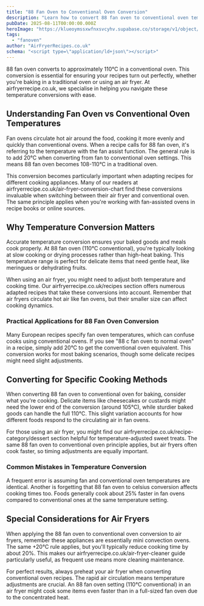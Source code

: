```yaml
---
title: "88 Fan Oven to Conventional Oven Conversion"
description: "Learn how to convert 88 fan oven to conventional oven temperatures easily and bake perfectly every time with our simple guide."
pubDate: 2025-08-11T00:00:00.000Z
heroImage: "https://klueoymssxwfnxsvcyhv.supabase.co/storage/v1/object/public/md/88-fan-oven-to-conventional-oven-conversion-00d3bacc.png"
tags:
  - "fanoven"
author: "AirFryerRecipes.co.uk"
schema: "<script type=\"application/ld+json\"></script>"
---
```


<p>88 fan oven converts to approximately 110°C in a conventional oven. This conversion is essential for ensuring your recipes turn out perfectly, whether you're baking in a traditional oven or using an air fryer. At airfryerrecipe.co.uk, we specialise in helping you navigate these temperature conversions with ease.</p>

<h2>Understanding Fan Oven vs Conventional Oven Temperatures</h2>
<p>Fan ovens circulate hot air around the food, cooking it more evenly and quickly than conventional ovens. When a recipe calls for 88 fan oven, it's referring to the temperature with the fan assist function. The general rule is to add 20°C when converting from fan to conventional oven settings. This means 88 fan oven becomes 108-110°C in a traditional oven.</p>
<p>This conversion becomes particularly important when adapting recipes for different cooking appliances. Many of our readers at airfryerrecipe.co.uk/air-fryer-conversion-chart find these conversions invaluable when switching between their air fryer and conventional oven. The same principle applies when you're working with fan-assisted ovens in recipe books or online sources.</p>

<h2>Why Temperature Conversion Matters</h2>
<p>Accurate temperature conversion ensures your baked goods and meals cook properly. At 88 fan oven (110°C conventional), you're typically looking at slow cooking or drying processes rather than high-heat baking. This temperature range is perfect for delicate items that need gentle heat, like meringues or dehydrating fruits.</p>
<p>When using an air fryer, you might need to adjust both temperature and cooking time. Our airfryerrecipe.co.uk/recipes section offers numerous adapted recipes that take these conversions into account. Remember that air fryers circulate hot air like fan ovens, but their smaller size can affect cooking dynamics.</p>

<h3>Practical Applications for 88 Fan Oven Conversion</h3>
<p>Many European recipes specify fan oven temperatures, which can confuse cooks using conventional ovens. If you see "88 c fan oven to normal oven" in a recipe, simply add 20°C to get the conventional oven equivalent. This conversion works for most baking scenarios, though some delicate recipes might need slight adjustments.</p>

<h2>Converting for Specific Cooking Methods</h2>
<p>When converting 88 fan oven to conventional oven for baking, consider what you're cooking. Delicate items like cheesecakes or custards might need the lower end of the conversion (around 105°C), while sturdier baked goods can handle the full 110°C. This slight variation accounts for how different foods respond to the circulating air in fan ovens.</p>
<p>For those using an air fryer, you might find our airfryerrecipe.co.uk/recipe-category/dessert section helpful for temperature-adjusted sweet treats. The same 88 fan oven to conventional oven principle applies, but air fryers often cook faster, so timing adjustments are equally important.</p>

<h3>Common Mistakes in Temperature Conversion</h3>
<p>A frequent error is assuming fan and conventional oven temperatures are identical. Another is forgetting that 88 fan oven to celsius conversion affects cooking times too. Foods generally cook about 25% faster in fan ovens compared to conventional ones at the same temperature setting.</p>

<h2>Special Considerations for Air Fryers</h2>
<p>When applying the 88 fan oven to conventional oven conversion to air fryers, remember these appliances are essentially mini convection ovens. The same +20°C rule applies, but you'll typically reduce cooking time by about 20%. This makes our airfryerrecipe.co.uk/air-fryer-cleaner guide particularly useful, as frequent use means more cleaning maintenance.</p>
<p>For perfect results, always preheat your air fryer when converting conventional oven recipes. The rapid air circulation means temperature adjustments are crucial. An 88 fan oven setting (110°C conventional) in an air fryer might cook some items even faster than in a full-sized fan oven due to the concentrated heat.</p>